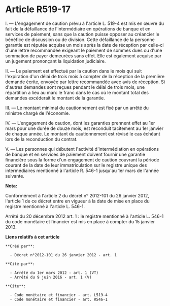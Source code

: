 # Article R519-17

I. ― L'engagement de caution prévu à l'article L. 519-4 est mis en œuvre du fait de la défaillance de l'intermédiaire en
opérations de banque et en services de paiement, sans que la caution puisse opposer au créancier le bénéfice de discussion ou
de division. Cette défaillance de la personne garantie est réputée acquise un mois après la date de réception par celle-ci
d'une lettre recommandée exigeant le paiement de sommes dues ou d'une sommation de payer demeurées sans effet. Elle est
également acquise par un jugement prononçant la liquidation judiciaire. 

II. ― Le paiement est effectué par la caution dans le mois qui suit l'expiration d'un délai de trois mois à compter de la
réception de la première demande écrite, envoyée par lettre recommandée avec avis de réception. Si d'autres demandes sont
reçues pendant le délai de trois mois, une répartition a lieu au marc le franc dans le cas où le montant total des demandes
excéderait le montant de la garantie. 

III. ― Le montant minimal du cautionnement est fixé par un arrêté du ministre chargé de l'économie. 

IV. ― L'engagement de caution, dont les garanties prennent effet au 1er mars pour une durée de douze mois, est reconduit
tacitement au 1er janvier de chaque année. Le montant du cautionnement est révisé le cas échéant lors de la reconduction du
contrat. 

V. ― Les personnes qui débutent l'activité d'intermédiation en opérations de banque et en services de paiement doivent
fournir une garantie financière sous la forme d'un engagement de caution couvrant la période courant de la date de leur
immatriculation sur le registre unique des intermédiaires mentionné à l'article R. 546-1 jusqu'au 1er mars de l'année
suivante.

**Nota:**

Conformément à l'article 2 du décret n° 2012-101 du 26 janvier 2012, l'article 1 de ce décret entre en vigueur à la date de
mise en place du registre mentionné à l'article L. 546-1. 

Arrêté du 20 décembre 2012 art. 1 : le registre mentionné à l'article L. 546-1 du code monétaire et financier est  mis en
place  à compter du 15 janvier 2013.

**Liens relatifs à cet article**

	**Créé par**:

	  - Décret n°2012-101 du 26 janvier 2012 - art. 1

	**Cité par**:

	  - Arrêté du 1er mars 2012 - art. 1 (VT)
	  - Arrêté du 9 juin 2016 - art. 1 (V)

	**Cite**:

	  - Code monétaire et financier - art. L519-4
	  - Code monétaire et financier - art. R546-1

